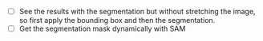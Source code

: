 -   [ ] See the results with the segmentation but without stretching the image, so first apply the bounding box and then the segmentation.
-   [ ] Get the segmentation mask dynamically with SAM
